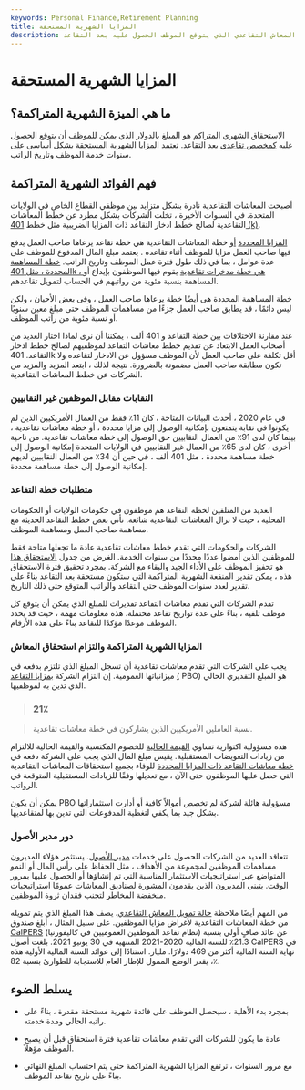 ```yaml
---
keywords: Personal Finance,Retirement Planning
title: المزايا الشهرية المستحقة
description: الاستحقاق الشهري المستحق هو المبلغ بالدولار من المعاش التقاعدي الذي يتوقع الموظف الحصول عليه بعد التقاعد.
---
```


# المزايا الشهرية المستحقة
## ما هي الميزة الشهرية المتراكمة؟

الاستحقاق الشهري المتراكم هو المبلغ بالدولار الذي يمكن للموظف أن يتوقع الحصول عليه [كمخصص تقاعدي](/pensionplan) بعد التقاعد. تعتمد المزايا الشهرية المستحقة بشكل أساسي على سنوات خدمة الموظف وتاريخ الراتب.

## فهم الفوائد الشهرية المتراكمة

أصبحت المعاشات التقاعدية نادرة بشكل متزايد بين موظفي القطاع الخاص في الولايات المتحدة. في السنوات الأخيرة ، تخلت الشركات بشكل مطرد عن خطط المعاشات التقاعدية لصالح خطط ادخار التقاعد ذات المزايا الضريبية مثل خطط [401 (k)](/401kplan).

[المزايا المحددة](/definedbenefitpensionplan) [أو](/definedbenefitpensionplan) خطة المعاشات التقاعدية هي خطة تقاعد يرعاها صاحب العمل يدفع فيها صاحب العمل مزايا للموظف أثناء تقاعده . يعتمد مبلغ المال المدفوع للموظف على عدة عوامل ، بما في ذلك طول فترة عمل الموظف وتاريخ الراتب. [خطة المساهمة المحددة ، مثل 401k ، هي خطة مدخرات تقاعدية](/definedcontributionplan) يقوم فيها الموظفون بإيداع أو المساهمة بنسبة مئوية من رواتبهم في الحساب لتمويل تقاعدهم.

خطة المساهمة المحددة هي أيضًا خطة يرعاها صاحب العمل ، وفي بعض الأحيان ، ولكن ليس دائمًا ، قد يطابق صاحب العمل جزءًا من مساهمات الموظف حتى مبلغ معين سنويًا أو نسبة مئوية من راتب الموظف.

عند مقارنة الاختلافات بين خطة التقاعد و 401 ألف ، يمكننا أن نرى لماذا اختار العديد من أصحاب العمل الابتعاد عن تقديم خطط معاشات التقاعد لموظفيهم لصالح خطط ادخار التقاعد. 401k أقل تكلفة على صاحب العمل لأن الموظف مسؤول عن الادخار لتقاعده ولا تكون مطابقة صاحب العمل مضمونة بالضرورة. نتيجة لذلك ، ابتعد المزيد والمزيد من الشركات عن خطط المعاشات التقاعدية.

### النقابات مقابل الموظفين غير النقابيين

في عام 2020 ، أحدث البيانات المتاحة ، كان 11٪ فقط من العمال الأمريكيين الذين لم يكونوا في نقابة يتمتعون بإمكانية الوصول إلى مزايا محددة ، أو خطة معاشات تقاعدية ، بينما كان لدى 91٪ من العمال النقابيين حق الوصول إلى خطة معاشات تقاعدية. من ناحية أخرى ، كان لدى 65٪ من العمال غير النقابيين في الولايات المتحدة إمكانية الوصول إلى خطة مساهمة محددة ، مثل 401 ألف ، في حين أن 34٪ من العمال النقابيين لديهم إمكانية الوصول إلى خطة مساهمة محددة.

### متطلبات خطة التقاعد

العديد من المتلقين لخطة التقاعد هم موظفون في حكومات الولايات أو الحكومات المحلية ، حيث لا تزال المعاشات التقاعدية شائعة. تأتي بعض خطط التقاعد الحديثة مع مساهمة صاحب العمل ومساهمة الموظف.

الشركات والحكومات التي تقدم خطط معاشات تقاعدية عادة ما تجعلها متاحة فقط للموظفين الذين أمضوا عددًا محددًا من سنوات الخدمة. الغرض من جدول [الاستحقاق هذا](/vested-benefit) هو تحفيز الموظف على الأداء الجيد والبقاء مع الشركة. بمجرد تحقيق فترة الاستحقاق هذه ، يمكن تقدير المنفعة الشهرية المتراكمة التي ستكون مستحقة بعد التقاعد بناءً على تقدير لعدد سنوات الموظف حتى التقاعد والراتب المتوقع حتى ذلك التاريخ.

تقدم الشركات التي تقدم معاشات التقاعد تقديرات للمبلغ الذي يمكن أن يتوقع كل موظف تلقيه ، بناءً على عدة تواريخ تقاعد محتملة. هذه معلومات مهمة ، حيث قد يحدد الموظف موعدًا مؤكدًا للتقاعد بناءً على هذه الأرقام.

### المزايا الشهرية المتراكمة والتزام استحقاق المعاش

يجب على الشركات التي تقدم معاشات تقاعدية أن تسجل المبلغ الذي تلتزم بدفعه في ميزانياتها العمومية. إن التزام الشركة [بمزايا التقاعد](/pbo) [(](/pbo) PBO) هو المبلغ التقديري الحالي الذي تدين به لموظفيها.

> ### 21٪

> نسبة العاملين الأمريكيين الذين يشاركون في خطة معاشات تقاعدية.

>

هذه مسؤولية اكتوارية تساوي [القيمة الحالية](/presentvalue) للخصوم المكتسبة والقيمة الحالية للالتزام من زيادات التعويضات المستقبلية. يقيس مبلغ المال الذي يجب على الشركة دفعه في [خطة معاشات التقاعد ذات المزايا المحددة](/definedbenefitpensionplan) للوفاء بجميع استحقاقات المعاشات التقاعدية التي حصل عليها الموظفون حتى الآن ، مع تعديلها وفقًا للزيادات المستقبلية المتوقعة في الرواتب.

يمكن أن يكون PBO مسؤولية هائلة لشركة لم تخصص أموالاً كافية أو أدارت استثماراتها بشكل جيد بما يكفي لتغطية المدفوعات التي تدين بها لمتقاعديها.

### دور مدير الأصول

تتعاقد العديد من الشركات للحصول على خدمات [مدير الأصول](/assetmanagement). يستثمر هؤلاء المديرون مساهمات الموظفين لمجموعة من الأهداف ، مثل الحفاظ على رأس المال أو النمو المتواضع عبر استراتيجيات الاستثمار المناسبة التي تم إنشاؤها أو الحصول عليها بمرور الوقت. يتبنى المديرون الذين يقدمون المشورة لصناديق المعاشات عمومًا استراتيجيات منخفضة المخاطر لتجنب فقدان ثروة الموظفين.

من المهم أيضًا ملاحظة [حالة تمويل المعاش التقاعدي](/fundedstatus). يصف هذا المبلغ الذي يتم تمويله من خطة المعاشات التقاعدية لأغراض مزايا الموظفين. على سبيل المثال ، أبلغ صندوق [CalPERS](/calpers) (نظام تقاعد الموظفين العموميين في كاليفورنيا) عن عائد صافٍ أولي بنسبة 21.3٪ للسنة المالية 2020-2021 المنتهية في 30 يونيو 2021. بلغت أصول CalPERS في نهاية السنة المالية أكثر من 469 دولارًا. مليار. استنادًا إلى عوائد السنة المالية الأولية هذه ، يقدر الوضع الممول للإطار العام للاستجابة للطوارئ بنسبة 82٪.

## يسلط الضوء

- بمجرد بدء الأهلية ، سيحصل الموظف على فائدة شهرية مستحقة مقدرة ، بناءً على راتبه الحالي ومدة خدمته.

- عادة ما يكون للشركات التي تقدم معاشات تقاعدية فترة استحقاق قبل أن يصبح الموظف مؤهلاً.

- مع مرور السنوات ، ترتفع المزايا الشهرية المتراكمة حتى يتم احتساب المبلغ النهائي بناءً على تاريخ تقاعد الموظف.


